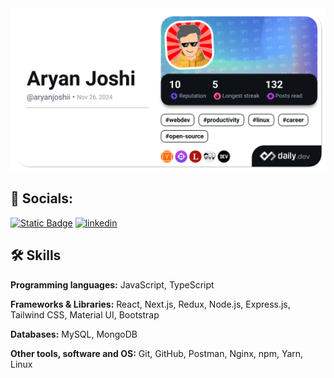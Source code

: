 <a href="https://app.daily.dev/aryanjoshii">
  <picture>
    <source media="(max-width: 767px)" srcset="./devcard-vert.png" />
    <source media="(min-width: 768px)" srcset="./devcard-horiz.png" />
    <img src="./devcard-horiz.png?" alt="Aryan Joshi's Dev Card" />
  </picture>
</a>

## 🔗 Socials:
[![Static Badge](https://img.shields.io/badge/X%20(Twitter)-black?style=for-the-badge&logo=x&link=https%3A%2F%2Fx.com%2Fhiaryanjoshi)](https://x.com/hiaryanjoshi)
[![linkedin](https://img.shields.io/badge/linkedin-0A66C2?style=for-the-badge&logo=linkedin&logoColor=white)](https://www.linkedin.com/in/aryanjoshii/)

## 🛠 Skills
**Programming languages:** JavaScript, TypeScript

**Frameworks & Libraries:** React, Next.js, Redux, Node.js, Express.js, Tailwind CSS, Material UI, Bootstrap

**Databases:** MySQL, MongoDB

**Other tools, software and OS:** Git, GitHub, Postman, Nginx, npm, Yarn, Linux
